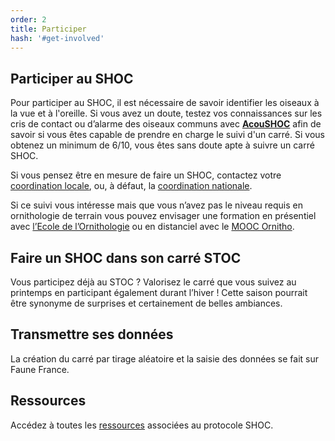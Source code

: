 ```yaml
---
order: 2
title: Participer
hash: '#get-involved'
---
```

## Participer au SHOC

<div class="InformativePageParagraph">

Pour participer au SHOC, il est nécessaire de savoir identifier les oiseaux à la vue et à l'oreille. Si vous avez un doute, testez vos connaissances sur les cris de contact ou d’alarme des oiseaux communs avec **[AcouSHOC](https://acoushoc.vigienature.fr/ressources/)** afin de savoir si vous êtes capable de prendre en charge le suivi d'un carré. Si vous obtenez un minimum de 6/10, vous êtes sans doute apte à suivre un carré SHOC. 

Si vous pensez être en mesure de faire un SHOC, contactez votre [coordination locale]( https://cdnfiles1.biolovision.net/www.faune-france.org/userfiles/FauneFrance/FFAltasEnqutes/CoordinateurslocauxSTOCSHOC20242407.pdf), ou, à défaut, la [coordination nationale](mailto:shoc@mnhn.fr).

Si ce suivi vous intéresse mais que vous n’avez pas le niveau requis en ornithologie de terrain vous pouvez envisager une formation en présentiel avec [l’Ecole de l’Ornithologie](https://www.lpo.fr/decouvrir-la-nature/formations/ecole-d-ornithologie) ou en distanciel avec le [MOOC Ornitho](https://mooc-ornitho.org/).

</div>

## Faire un SHOC dans son carré STOC
<div class="InformativePageParagraph">
Vous participez déjà au STOC ? Valorisez le carré que vous suivez au printemps en participant également durant l’hiver ! Cette saison pourrait être synonyme de surprises et certainement de belles ambiances.
</div>

## Transmettre ses données
<div class="InformativePageParagraph">

La création du carré par tirage aléatoire et la saisie des données se fait sur Faune France. 

</div>

## Ressources

<div class="InformativePageParagraph">

Accédez à toutes les [ressources](https://www.faune-france.org/index.php?m_id=20153) associées au protocole SHOC. 

</div>

